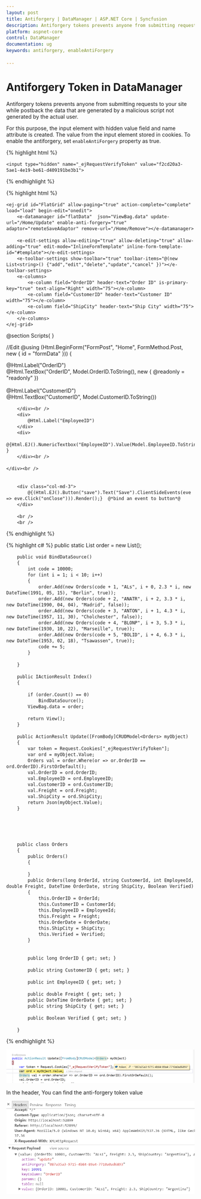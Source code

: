 ```yaml
---
layout: post
title: Antiforgery | DataManager | ASP.NET Core | Syncfusion
description: Antiforgery tokens prevents anyone from submitting requests to your site while postback the data that are generated by a malicious script.
platform: aspnet-core
control: DataManager
documentation: ug
keywords: antiforgery, enableAntiForgery

---
```


# Antiforgery Token in DataManager

Antiforgery tokens prevents anyone from submitting requests to your site while postback the data that are generated by a malicious script not generated by the actual user. 

For this purpose, the input element with hidden value field and name attribute is created. The value from the input element stored in cookies. To enable the antiforgery, set `enableAntiForgery` property as true.

{% highlight html %}

    <input type="hidden" name="_ejRequestVerifyToken" value="f2cd20a3-5ae1-4e19-be61-d409191be3b1">
     
{% endhighlight %}


{% highlight html %}

<form>

    <ej-grid id="FlatGrid" allow-paging="true" action-complete="complete" load="load" begin-edit="onedit">
        <e-datamanager id="flatData"  json="ViewBag.data" update-url="/Home/Update" enable-anti-forgery="true" adaptor="remoteSaveAdaptor" remove-url="/Home/Remove"></e-datamanager>

        <e-edit-settings allow-editing="true" allow-deleting="true" allow-adding="true" edit-mode="InlineFormTemplate" inline-form-template-id="#template"></e-edit-settings>
        <e-toolbar-settings show-toolbar="true" toolbar-items="@(new List<string>() {"add","edit","delete","update","cancel" })"></e-toolbar-settings>
        <e-columns>
            <e-column field="OrderID" header-text="Order ID" is-primary-key="true" text-align="Right" width="75"></e-column>
            <e-column field="CustomerID" header-text="Customer ID" width="75"></e-column>
            <e-column field="ShipCity" header-text="Ship City" width="75"></e-column>
        </e-columns>
    </ej-grid>
    
</form>
@section Scripts{ 
<script>
    function onedit(args) { 
        args.model.dataSource.dataSource.antiForgery = true;
    }
</script>
}
    
//Edit 
@using (Html.BeginForm("FormPost", "Home", FormMethod.Post, new { id = "formData" }))
{
    <div>
        <div>
            @Html.Label("OrderID")
        </div>
        <div>
            @Html.TextBox("OrderID", Model.OrderID.ToString(), new { @readonly = "readonly" })
        </div><br />
        <div>
            @Html.Label("CustomerID")
        </div>
        <div>
            @Html.TextBox("CustomerID", Model.CustomerID.ToString())

        </div><br />
        <div>
            @Html.Label("EmployeeID")
        </div>
        <div>
            @{Html.EJ().NumericTextbox("EmployeeID").Value(Model.EmployeeID.ToString()).Render(); }
        </div><br />

    </div><br />


        <div class="col-md-3">
            @{(Html.EJ().Button("save").Text("Save").ClientSideEvents(eve => eve.Click("onClose"))).Render();}  @*bind an event to button*@
        </div>

        <br />
        <br />



{% endhighlight %}

{% highlight c# %}
public static List<Orders> order = new List<Orders>();
       
        public void BindDataSource()
        {
            int code = 10000;
            for (int i = 1; i < 10; i++)
            {
                order.Add(new Orders(code + 1, "ALs", i + 0, 2.3 * i, new DateTime(1991, 05, 15), "Berlin", true));
                order.Add(new Orders(code + 2, "ANATR", i + 2, 3.3 * i, new DateTime(1990, 04, 04), "Madrid", false));
                order.Add(new Orders(code + 3, "ANTON", i + 1, 4.3 * i, new DateTime(1957, 11, 30), "Cholchester", false));
                order.Add(new Orders(code + 4, "BLONP", i + 3, 5.3 * i, new DateTime(1930, 10, 22), "Marseille", true));
                order.Add(new Orders(code + 5, "BOLID", i + 4, 6.3 * i, new DateTime(1953, 02, 18), "Tsawassen", true));
                code += 5;
            }
          
        }

        public IActionResult Index()
        {

            if (order.Count() == 0)
                BindDataSource();
            ViewBag.data = order;
           
            return View();
        }
        
        public ActionResult Update([FromBody]CRUDModel<Orders> myObject)
        {
            var token = Request.Cookies["_ejRequestVerifyToken"];
            var ord = myObject.Value;
            Orders val = order.Where(or => or.OrderID == ord.OrderID).FirstOrDefault();
            val.OrderID = ord.OrderID;
            val.EmployeeID = ord.EmployeeID;
            val.CustomerID = ord.CustomerID;
            val.Freight = ord.Freight;
            val.ShipCity = ord.ShipCity;
            return Json(myObject.Value);
        }

        
        

       
        public class Orders
        {
            public Orders()
            {

            }
            public Orders(long OrderId, string CustomerId, int EmployeeId, double Freight, DateTime OrderDate, string ShipCity, Boolean Verified)
            {
                this.OrderID = OrderId;
                this.CustomerID = CustomerId;
                this.EmployeeID = EmployeeId;
                this.Freight = Freight;
                this.OrderDate = OrderDate;
                this.ShipCity = ShipCity;
                this.Verified = Verified;
            }

           
            public long OrderID { get; set; }
            
            public string CustomerID { get; set; }
            
            public int EmployeeID { get; set; }
           
            public double Freight { get; set; }
            public DateTime OrderDate { get; set; }
            public string ShipCity { get; set; }

            public Boolean Verified { get; set; }

        }
    


{% endhighlight %}

![controller](Antiforgery_core_images/controller.png)

In the header, You can find the anti-forgery token value

![payload](Antiforgery_core_images/payload.png)
